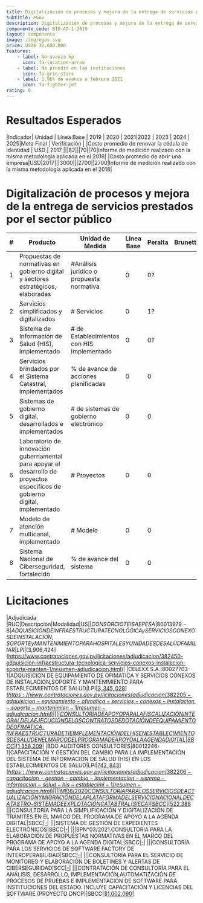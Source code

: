 ```yaml
---
title: Digitalización de procesos y mejora de la entrega de servicios prestados por el sector público
subtitle: eGov
description: Digitalización de procesos y mejora de la entrega de servicios prestados por el sector público
componente_code: BID-AD-1-2019
layout: componente
image: /img/egov.svg
price: USD$ 32.600.000
features:
    - label: No avanza kp
      icon: fa-location-arrow
    - label: No prendió en las instituciones
      icon: fa-grin-stars
    - label: 1.96% de avance a febrero 2021
      icon: fa-fighter-jet
rating: 0
---
```


# Resultados Esperados

|Indicador| Unidad | Línea Base | 2019 | 2020 | 2021|2022 | 2023 | 2024 | 2025|Meta Final | Verificación |
|Costo promedio de renovar la cédula de identidad | USD | 2017 |||82|||70||70|Informe de medición realizado con la misma metodologia aplicada en el 2018|
|Costo promedio de abrir una empresa|USD|2017|||3000|||2700||2700|Informe de medición realizado con la misma metodología aplicada en el 2018|

# Digitalización de procesos y mejora de la entrega de servicios prestados por el sector público

|#| Producto | Unidad de Medida| Línea Base|Peralta|Brunetti|Saguier|Esperado|
|-|--------------------|-----------------|-------- |-----------|-|-|--|
|1| Propuestas de normativas en gobierno digital y sectores estratégicos, elaboradas|#Análisis jurídico o propuesta normativa|0|0?|||5|
|2| Servicios simplificados y digitalizados|# Servicios|0|1?|||10|
|3| Sistema de Información de Salud (HIS), implementado|# de Establecimientos con HIS Implementado|0|0?|||40|
|4| Servicios brindados por el Sistema Catastral, implementados|% de avance de acciones planificadas|0|0|||20|
|5| Sistemas de gobierno digital, desarrollados e implementados|# de sistemas de gobierno electrónico|0|0|||0|
|6| Laboratorio de innovación gubernamental para apoyar el desarrollo de proyectos específicos de gobierno digital, implementado|# Proyectos|0|0|||5|
|7| Modelo de atención multicanal, implementado|# Modelo|0|0|||0|
|8| Sistema Nacional de Ciberseguridad, fortalecido|% de avance del sistema|0|0|||10|

# Licitaciones

|Adjudicada |RUC|Descripción|Modalidad|US$|
|CONSORCIO TEISA EPESA|80013979-8|ADQUISICIÓN DE INFRAESTRUCTURA TECNOLÓGICA  y SERVICIOS CONEXOS DE INSTALACIÓN, SOPORTE y MANTENIMIENTO PARA HOSPITALES Y UNIDADES DE SALUD FAMILIAR|LPI|[$3,906,424](https://www.contrataciones.gov.py/licitaciones/adjudicacion/382450-adquisicion-infraestructura-tecnologica-servicios-conexos-instalacion-soporte-manten-1/resumen-adjudicacion.html)|
|CELEXX S.A.|80027703-1|ADQUISICION DE EQUIPAMIENTO DE OFIMATICA Y SERVICIOS CONEXOS DE INSTALACION,SOPORTE Y MANTENIMIENTO PARA ESTABLECIMIENTOS DE SALUD|LPI|[$3,345,028](https://www.contrataciones.gov.py/licitaciones/adjudicacion/382205-adquisicion-equipamiento-ofimatica-servicios-conexos-instalacion-soporte-mantenimien-1/resumen-adjudicacion.html)|
|||CONSULTORÍA DE APOYO PARA LA FISCALIZACIÓN INTEGRAL DE LA EJECUCIÓN DE LOS CONTRATOS DE DOTACIÓN DE EQUIPAMIENTO DE OFIMÁTICA,INFRAESTRUCTURA DE TI E IMPLEMENTACIÓN DEL HIS EN ESTABLECIMIENTOS DE SALUD EN EL MARCO DEL PROGRAMA DE APOYO A LA AGENDA DIGITAL|SBCC|[$1,358,209](https://www.contrataciones.gov.py/licitaciones/planificacion/387893-consultoria-apoyo-fiscalizacion-integral-ejecucion-contratos-dotacion-equipamiento-1.html)|
|BDO AUDITORES CONSULTORES|80012246-1|CAPACITACIÓN Y GESTIÓN DEL CAMBIO PARA LA IMPLEMENTACIÓN DEL SISTEMA DE INFORMACION DE SALUD (HIS) EN LOS ESTABLECIMIENTOS DE SALUD|LPI|[$742,843](https://www.contrataciones.gov.py/licitaciones/adjudicacion/382206-capacitacion-gestion-cambio-implementacion-sistema-informacion-salud-his-establecimi-1/resumen-adjudicacion.html)|
|||MI08/2020 CONSULTORÍA PARA LOS SERVICIOS DE ACTUALIZACIÓN Y MIGRACIÓN DE LA PLATAFORMA DEL SERVICIO NACIONAL DE CATASTRO – SISTEMA DE EXPLOTACIÓN CATASTRAL (SIECA)|SBCC|[$522,388](https://www.contrataciones.gov.py/licitaciones/planificacion/389005-consultoria-servicios-actualizacion-migracion-plataforma-servicio-nacional-catastro-1.html)
|||CONSULTORÍA PARA LA SIMPLIFICACIÓN Y DIGITALIZACIÓN DE TRÁMITES EN EL MARCO DEL PROGRAMA DE APOYO A LA AGENDA DIGITAL|SBCC|[-](https://www.contrataciones.gov.py/licitaciones/precalificacion/673-2020-consultoria-simplificacion-digitalizacion-tramites-marco-programa-apoyo-agenda-dig.html)|
|||SISTEMA DE GESTIÓN DE EXPEDIENTES ELECTRÓNICOS|SBCC|[-](https://www.contrataciones.gov.py/licitaciones/precalificacion/674-2020-consultoria-implementacion-sistema-gestion-expedientes-electronicos.html)|
|||SPN°03/2021.CONSULTORIA PARA LA ELABORACIÓN DE PROPUESTAS NORMATIVAS EN EL MARCO DEL PROGRAMA DE APOYO A LA AGENDA DIGITAL|SBCC|[-](https://www.contrataciones.gov.py/licitaciones/precalificacion/657-2020-consultoria-elaboracion-propuestas-normativas-marco-programa-apoyo-agenda-digital.html)|
|||CONSULTORÍA PARA LOS SERVICIOS DE SOFTWARE FACTORY DE INTEROPERABILIDAD|SBCC|[-](https://www.contrataciones.gov.py/licitaciones/precalificacion/663-2020-consultoria-servicios-software-factory-interoperabilidad.html)|
|||CONSULTORÍA PARA EL SERVICIO DE MONITOREO Y ELABORACIÓN DE BOLETINES Y ALERTAS DE CIBERSEGURIDAD|SCC|[-](https://www.contrataciones.gov.py/licitaciones/precalificacion/660-2020-consultoria-servicio-monitoreo-elaboracion-boletines-alertas-ciberseguridad.html)|
|||CONTRATACIÓN DE CONSULTORÍA PARA EL ANÁLISIS, DESARROLLO, IMPLEMENTACIÓN,AUTOMATIZACIÓN DE PROCESOS DE PRUEBAS E IMPLEMENTACIÓN DE SOFTWARE PARA INSTITUCIONES DEL ESTADO. INCLUYE CAPACITACIÓN Y LICENCIAS DEL SOFTWARE (PROYECTO DNCP)|SBCC|[$1,002,090](https://www.contrataciones.gov.py/licitaciones/convocatoria/389000-consultoria-servicios-desarrollo-software-compras-publicas-electronicas-dncp-marco-1.html)|
